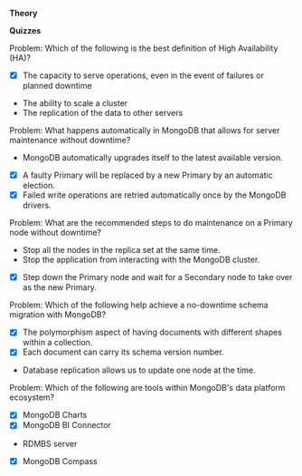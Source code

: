 **Theory**

**Quizzes**

Problem:
Which of the following is the best definition of High Availability (HA)?

- [X] The capacity to serve operations, even in the event of failures or planned downtime
- The ability to scale a cluster
- The replication of the data to other servers

Problem:
What happens automatically in MongoDB that allows for server maintenance without downtime?

- MongoDB automatically upgrades itself to the latest available version.
- [X] A faulty Primary will be replaced by a new Primary by an automatic election.
- [X] Failed write operations are retried automatically once by the MongoDB drivers.

Problem:
What are the recommended steps to do maintenance on a Primary node without downtime?

- Stop all the nodes in the replica set at the same time.
- Stop the application from interacting with the MongoDB cluster.
- [X] Step down the Primary node and wait for a Secondary node to take over as the new Primary.

Problem:
Which of the following help achieve a no-downtime schema migration with MongoDB?

- [X] The polymorphism aspect of having documents with different shapes within a collection.
- [X] Each document can carry its schema version number.
- Database replication allows us to update one node at the time.

Problem:
Which of the following are tools within MongoDB's data platform ecosystem?

- [X] MongoDB Charts
- [X] MongoDB BI Connector
- RDMBS server
- [X] MongoDB Compass